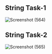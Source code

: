 ## String Task-1
![Screenshot (564)](https://user-images.githubusercontent.com/98829965/156498219-3fab8373-6c65-4258-ba13-6984698fadf5.png)

## String Task-2
![Screenshot (565)](https://user-images.githubusercontent.com/98829965/156498227-ae5dfb3c-9464-4f08-b929-bb35aaf7c836.png)
